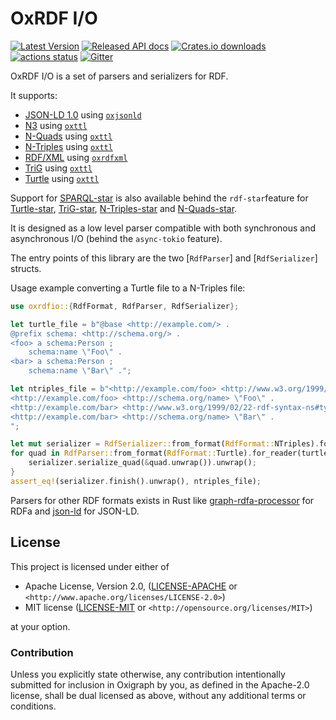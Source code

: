 OxRDF I/O
=========

[![Latest Version](https://img.shields.io/crates/v/oxrdfio.svg)](https://crates.io/crates/oxrdfio)
[![Released API docs](https://docs.rs/oxrdfio/badge.svg)](https://docs.rs/oxrdfio)
[![Crates.io downloads](https://img.shields.io/crates/d/oxrdfio)](https://crates.io/crates/oxrdfio)
[![actions status](https://github.com/oxigraph/oxigraph/workflows/build/badge.svg)](https://github.com/oxigraph/oxigraph/actions)
[![Gitter](https://badges.gitter.im/oxigraph/community.svg)](https://gitter.im/oxigraph/community)

OxRDF I/O is a set of parsers and serializers for RDF.

It supports:
* [JSON-LD 1.0](https://www.w3.org/TR/json-ld/) using [`oxjsonld`](https://crates.io/crates/oxjsonld)
* [N3](https://w3c.github.io/N3/spec/) using [`oxttl`](https://crates.io/crates/oxttl)
* [N-Quads](https://www.w3.org/TR/n-quads/) using [`oxttl`](https://crates.io/crates/oxttl)
* [N-Triples](https://www.w3.org/TR/n-triples/) using [`oxttl`](https://crates.io/crates/oxttl)
* [RDF/XML](https://www.w3.org/TR/rdf-syntax-grammar/) using [`oxrdfxml`](https://crates.io/crates/oxrdfxml)
* [TriG](https://www.w3.org/TR/trig/) using [`oxttl`](https://crates.io/crates/oxttl)
* [Turtle](https://www.w3.org/TR/turtle/) using [`oxttl`](https://crates.io/crates/oxttl)

Support for [SPARQL-star](https://w3c.github.io/rdf-star/cg-spec/2021-12-17.html) is also available behind the `rdf-star`feature for [Turtle-star](https://w3c.github.io/rdf-star/cg-spec/2021-12-17.html#turtle-star), [TriG-star](https://w3c.github.io/rdf-star/cg-spec/2021-12-17.html#trig-star), [N-Triples-star](https://w3c.github.io/rdf-star/cg-spec/2021-12-17.html#n-triples-star) and [N-Quads-star](https://w3c.github.io/rdf-star/cg-spec/2021-12-17.html#n-quads-star).

It is designed as a low level parser compatible with both synchronous and asynchronous I/O (behind the `async-tokio` feature).

The entry points of this library are the two [`RdfParser`] and [`RdfSerializer`] structs.

Usage example converting a Turtle file to a N-Triples file:
```rust
use oxrdfio::{RdfFormat, RdfParser, RdfSerializer};

let turtle_file = b"@base <http://example.com/> .
@prefix schema: <http://schema.org/> .
<foo> a schema:Person ;
    schema:name \"Foo\" .
<bar> a schema:Person ;
    schema:name \"Bar\" .";

let ntriples_file = b"<http://example.com/foo> <http://www.w3.org/1999/02/22-rdf-syntax-ns#type> <http://schema.org/Person> .
<http://example.com/foo> <http://schema.org/name> \"Foo\" .
<http://example.com/bar> <http://www.w3.org/1999/02/22-rdf-syntax-ns#type> <http://schema.org/Person> .
<http://example.com/bar> <http://schema.org/name> \"Bar\" .
";

let mut serializer = RdfSerializer::from_format(RdfFormat::NTriples).for_writer(Vec::new());
for quad in RdfParser::from_format(RdfFormat::Turtle).for_reader(turtle_file.as_ref()) {
    serializer.serialize_quad(&quad.unwrap()).unwrap();
}
assert_eq!(serializer.finish().unwrap(), ntriples_file);
```

Parsers for other RDF formats exists in Rust like [graph-rdfa-processor](https://github.com/nbittich/graph-rdfa-processor) for RDFa and [json-ld](https://github.com/timothee-haudebourg/json-ld) for JSON-LD.


## License

This project is licensed under either of

* Apache License, Version 2.0, ([LICENSE-APACHE](../LICENSE-APACHE) or
  `<http://www.apache.org/licenses/LICENSE-2.0>`)
* MIT license ([LICENSE-MIT](../LICENSE-MIT) or
  `<http://opensource.org/licenses/MIT>`)

at your option.


### Contribution

Unless you explicitly state otherwise, any contribution intentionally submitted for inclusion in Oxigraph by you, as defined in the Apache-2.0 license, shall be dual licensed as above, without any additional terms or conditions.
